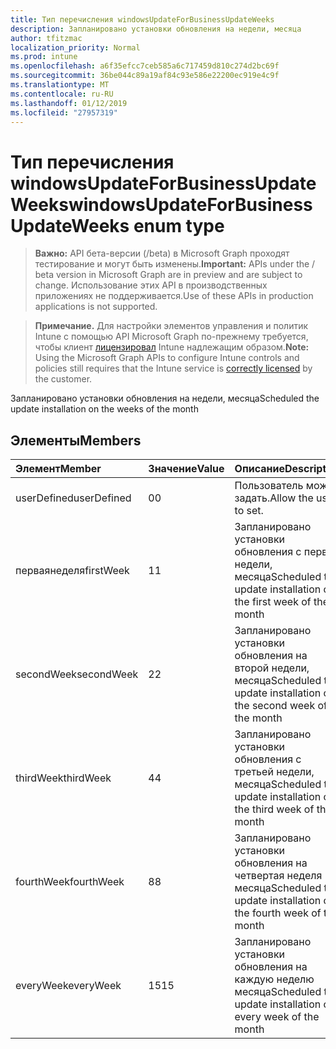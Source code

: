 ```yaml
---
title: Тип перечисления windowsUpdateForBusinessUpdateWeeks
description: Запланировано установки обновления на недели, месяца
author: tfitzmac
localization_priority: Normal
ms.prod: intune
ms.openlocfilehash: a6f35efcc7ceb585a6c717459d810c274d2bc69f
ms.sourcegitcommit: 36be044c89a19af84c93e586e22200ec919e4c9f
ms.translationtype: MT
ms.contentlocale: ru-RU
ms.lasthandoff: 01/12/2019
ms.locfileid: "27957319"
---
```

# <a name="windowsupdateforbusinessupdateweeks-enum-type"></a><span data-ttu-id="5e233-103">Тип перечисления windowsUpdateForBusinessUpdateWeeks</span><span class="sxs-lookup"><span data-stu-id="5e233-103">windowsUpdateForBusinessUpdateWeeks enum type</span></span>

> <span data-ttu-id="5e233-104">**Важно:** API бета-версии (/beta) в Microsoft Graph проходят тестирование и могут быть изменены.</span><span class="sxs-lookup"><span data-stu-id="5e233-104">**Important:** APIs under the / beta version in Microsoft Graph are in preview and are subject to change.</span></span> <span data-ttu-id="5e233-105">Использование этих API в производственных приложениях не поддерживается.</span><span class="sxs-lookup"><span data-stu-id="5e233-105">Use of these APIs in production applications is not supported.</span></span>

> <span data-ttu-id="5e233-106">**Примечание.** Для настройки элементов управления и политик Intune с помощью API Microsoft Graph по-прежнему требуется, чтобы клиент [лицензировал](https://go.microsoft.com/fwlink/?linkid=839381) Intune надлежащим образом.</span><span class="sxs-lookup"><span data-stu-id="5e233-106">**Note:** Using the Microsoft Graph APIs to configure Intune controls and policies still requires that the Intune service is [correctly licensed](https://go.microsoft.com/fwlink/?linkid=839381) by the customer.</span></span>

<span data-ttu-id="5e233-107">Запланировано установки обновления на недели, месяца</span><span class="sxs-lookup"><span data-stu-id="5e233-107">Scheduled the update installation on the weeks of the month</span></span>
## <a name="members"></a><span data-ttu-id="5e233-108">Элементы</span><span class="sxs-lookup"><span data-stu-id="5e233-108">Members</span></span>
|<span data-ttu-id="5e233-109">Элемент</span><span class="sxs-lookup"><span data-stu-id="5e233-109">Member</span></span>|<span data-ttu-id="5e233-110">Значение</span><span class="sxs-lookup"><span data-stu-id="5e233-110">Value</span></span>|<span data-ttu-id="5e233-111">Описание</span><span class="sxs-lookup"><span data-stu-id="5e233-111">Description</span></span>|
|:---|:---|:---|
|<span data-ttu-id="5e233-112">userDefined</span><span class="sxs-lookup"><span data-stu-id="5e233-112">userDefined</span></span>|<span data-ttu-id="5e233-113">0</span><span class="sxs-lookup"><span data-stu-id="5e233-113">0</span></span>|<span data-ttu-id="5e233-114">Пользователь может задать.</span><span class="sxs-lookup"><span data-stu-id="5e233-114">Allow the user to set.</span></span>|
|<span data-ttu-id="5e233-115">перваянеделя</span><span class="sxs-lookup"><span data-stu-id="5e233-115">firstWeek</span></span>|<span data-ttu-id="5e233-116">1</span><span class="sxs-lookup"><span data-stu-id="5e233-116">1</span></span>|<span data-ttu-id="5e233-117">Запланировано установки обновления с первой недели, месяца</span><span class="sxs-lookup"><span data-stu-id="5e233-117">Scheduled the update installation on the first week of the month</span></span>|
|<span data-ttu-id="5e233-118">secondWeek</span><span class="sxs-lookup"><span data-stu-id="5e233-118">secondWeek</span></span>|<span data-ttu-id="5e233-119">2</span><span class="sxs-lookup"><span data-stu-id="5e233-119">2</span></span>|<span data-ttu-id="5e233-120">Запланировано установки обновления на второй недели, месяца</span><span class="sxs-lookup"><span data-stu-id="5e233-120">Scheduled the update installation on the second week of the month</span></span>|
|<span data-ttu-id="5e233-121">thirdWeek</span><span class="sxs-lookup"><span data-stu-id="5e233-121">thirdWeek</span></span>|<span data-ttu-id="5e233-122">4</span><span class="sxs-lookup"><span data-stu-id="5e233-122">4</span></span>|<span data-ttu-id="5e233-123">Запланировано установки обновления с третьей недели, месяца</span><span class="sxs-lookup"><span data-stu-id="5e233-123">Scheduled the update installation on the third week of the month</span></span>|
|<span data-ttu-id="5e233-124">fourthWeek</span><span class="sxs-lookup"><span data-stu-id="5e233-124">fourthWeek</span></span>|<span data-ttu-id="5e233-125">8</span><span class="sxs-lookup"><span data-stu-id="5e233-125">8</span></span>|<span data-ttu-id="5e233-126">Запланировано установки обновления на четвертая неделя месяца</span><span class="sxs-lookup"><span data-stu-id="5e233-126">Scheduled the update installation on the fourth week of the month</span></span>|
|<span data-ttu-id="5e233-127">everyWeek</span><span class="sxs-lookup"><span data-stu-id="5e233-127">everyWeek</span></span>|<span data-ttu-id="5e233-128">15</span><span class="sxs-lookup"><span data-stu-id="5e233-128">15</span></span>|<span data-ttu-id="5e233-129">Запланировано установки обновления на каждую неделю месяца</span><span class="sxs-lookup"><span data-stu-id="5e233-129">Scheduled the update installation on every week of the month</span></span>|





